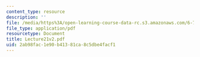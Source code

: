 ```yaml
---
content_type: resource
description: ''
file: /media/https%3A/open-learning-course-data-rc.s3.amazonaws.com/6-772-compound-semiconductor-devices-spring-2003/2ab98fac1e90b41381ca8c5dbe4facf1_Lecture21v2.pdf
file_type: application/pdf
resourcetype: Document
title: Lecture21v2.pdf
uid: 2ab98fac-1e90-b413-81ca-8c5dbe4facf1
---
```

